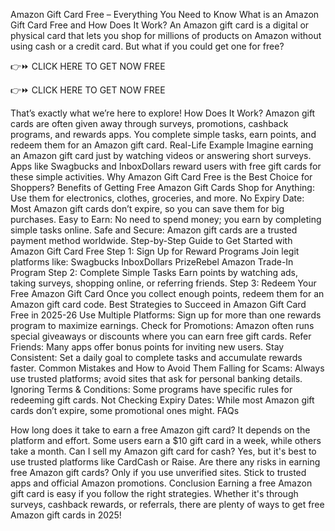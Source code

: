 Amazon Gift Card Free – Everything You Need to Know
What is an Amazon Gift Card Free and How Does It Work? An Amazon gift card is a digital or physical card that lets you shop for millions of products on Amazon without using cash or a credit card. But what if you could get one for free?

👉⏩ CLICK HERE TO GET NOW FREE

👉⏩ CLICK HERE TO GET NOW FREE

 That’s exactly what we’re here to explore! How Does It Work? Amazon gift cards are often given away through surveys, promotions, cashback programs, and rewards apps. You complete simple tasks, earn points, and redeem them for an Amazon gift card. Real-Life Example Imagine earning an Amazon gift card just by watching videos or answering short surveys. Apps like Swagbucks and InboxDollars reward users with free gift cards for these simple activities. Why Amazon Gift Card Free is the Best Choice for Shoppers? Benefits of Getting Free Amazon Gift Cards Shop for Anything: Use them for electronics, clothes, groceries, and more. No Expiry Date: Most Amazon gift cards don’t expire, so you can save them for big purchases. Easy to Earn: No need to spend money; you earn by completing simple tasks online. Safe and Secure: Amazon gift cards are a trusted payment method worldwide. Step-by-Step Guide to Get Started with Amazon Gift Card Free Step 1: Sign Up for Reward Programs Join legit platforms like: Swagbucks InboxDollars PrizeRebel Amazon Trade-In Program Step 2: Complete Simple Tasks Earn points by watching ads, taking surveys, shopping online, or referring friends. Step 3: Redeem Your Free Amazon Gift Card Once you collect enough points, redeem them for an Amazon gift card code. Best Strategies to Succeed in Amazon Gift Card Free in 2025-26 Use Multiple Platforms: Sign up for more than one rewards program to maximize earnings. Check for Promotions: Amazon often runs special giveaways or discounts where you can earn free gift cards. Refer Friends: Many apps offer bonus points for inviting new users. Stay Consistent: Set a daily goal to complete tasks and accumulate rewards faster. Common Mistakes and How to Avoid Them Falling for Scams: Always use trusted platforms; avoid sites that ask for personal banking details. Ignoring Terms & Conditions: Some programs have specific rules for redeeming gift cards. Not Checking Expiry Dates: While most Amazon gift cards don’t expire, some promotional ones might. FAQs

How long does it take to earn a free Amazon gift card? It depends on the platform and effort. Some users earn a $10 gift card in a week, while others take a month.
Can I sell my Amazon gift card for cash? Yes, but it's best to use trusted platforms like CardCash or Raise.
Are there any risks in earning free Amazon gift cards? Only if you use unverified sites. Stick to trusted apps and official Amazon promotions. Conclusion Earning a free Amazon gift card is easy if you follow the right strategies. Whether it's through surveys, cashback rewards, or referrals, there are plenty of ways to get free Amazon gift cards in 2025!
